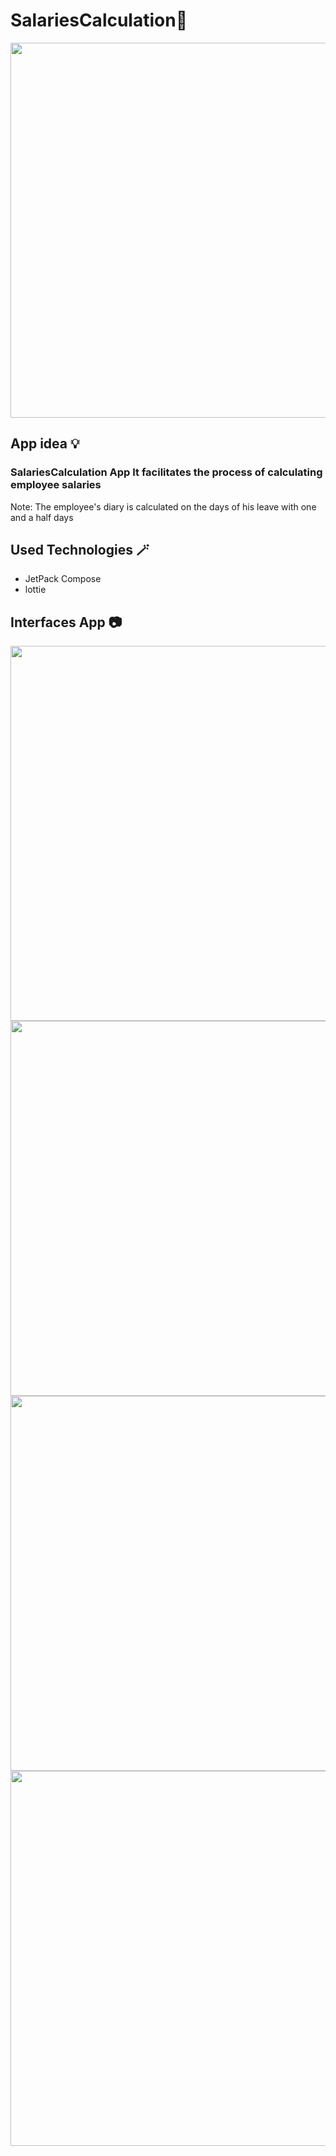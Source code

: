 # **SalariesCalculation🎉**





<img src="https://user-images.githubusercontent.com/91476827/156042840-463d07cb-8805-47c3-9c73-a45b6db3639c.gif"  height="600"/>


## App idea :bulb:	

### SalariesCalculation App  It facilitates the process of calculating employee salaries


Note: The employee's diary is calculated on the days of his leave with one and a half days




## **Used Technologies** :magic_wand:	
- JetPack Compose
- lottie






## Interfaces App 📷



<img src="https://user-images.githubusercontent.com/91476827/156038766-e92816c1-197a-4041-963c-fca1c27b29fe.png"  height="600"/>


<img src="https://user-images.githubusercontent.com/91476827/156038775-3e9b2dc7-95d0-422b-90f7-1ff85ffbc2f3.png" height="600"/>

<img src="https://user-images.githubusercontent.com/91476827/156038778-8f4899bd-e1b2-499f-9639-d8a624cf8be4.png"  height="600"/>

<img src="https://user-images.githubusercontent.com/91476827/156038781-44cf5afd-10ad-40ce-8a57-1514b5318d0b.png"  height="600"/>








